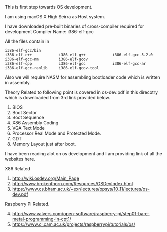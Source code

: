 This is first step towards OS development.

I am using macOS X High Seirra as Host system.

I have downloaded pre-built binaries of cross-compiler required for development
Compiler Name: i386-elf-gcc

All the files contain in 
```
i386-elf-gcc/bin
i386-elf-c++            i386-elf-g++            i386-elf-gcc-5.2.0      i386-elf-gcc-nm         i386-elf-gcov
i386-elf-cpp            i386-elf-gcc            i386-elf-gcc-ar         i386-elf-gcc-ranlib     i386-elf-gcov-tool
```

Also we will require NASM for assembling bootloader code which is written in assembly.

Theory Related to following point is covered in os-dev.pdf in this direcotry which is downloaded from  3rd link provided below.
1. BIOS
2. Boot Sector
3. Boot Sequence
4. X86 Assembly Coding
5. VGA Text Mode
6. Processor Real Mode and Protected Mode.
7. GDT
8. Memory Layout just after boot.


I have been reading alot on os development and I am providing link of all the websites here.

X86 Related
1. http://wiki.osdev.org/Main_Page
2. http://www.brokenthorn.com/Resources/OSDevIndex.html
3. https://www.cs.bham.ac.uk/~exr/lectures/opsys/10_11/lectures/os-dev.pdf

Raspberry Pi Related.

4. http://www.valvers.com/open-software/raspberry-pi/step01-bare-metal-programming-in-cpt1/
5. https://www.cl.cam.ac.uk/projects/raspberrypi/tutorials/os/